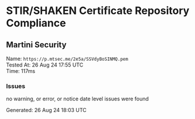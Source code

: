 # STIR/SHAKEN Certificate Repository Compliance

## Martini Security

Name: `https://p.mtsec.me/2e5a/SSVdyBoSINMQ.pem`\
Tested At: 26 Aug 24 17:55 UTC\
Time: 117ms

### Issues

no warning, or error, or notice date level issues were found

Generated: 26 Aug 24 18:03 UTC
